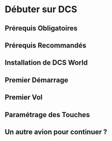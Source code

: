 # Débuter sur DCS

## Prérequis Obligatoires

## Prérequis Recommandés

## Installation de DCS World

## Premier Démarrage

## Premier Vol

## Paramétrage des Touches

## Un autre avion pour continuer ?